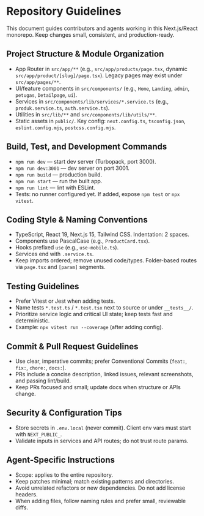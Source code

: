 # Repository Guidelines

This document guides contributors and agents working in this Next.js/React monorepo. Keep changes small, consistent, and production-ready.

## Project Structure & Module Organization
- App Router in `src/app/**` (e.g., `src/app/products/page.tsx`, dynamic `src/app/product/[slug]/page.tsx`). Legacy pages may exist under `src/app/pages/**`.
- UI/feature components in `src/components/` (e.g., `Home`, `Landing`, `admin`, `petugas`, `Detailpage`, `ui`).
- Services in `src/components/lib/services/*.service.ts` (e.g., `produk.service.ts`, `auth.service.ts`).
- Utilities in `src/lib/**` and `src/components/lib/utils/**`.
- Static assets in `public/`. Key config: `next.config.ts`, `tsconfig.json`, `eslint.config.mjs`, `postcss.config.mjs`.

## Build, Test, and Development Commands
- `npm run dev` — start dev server (Turbopack, port 3000).
- `npm run dev:3001` — dev server on port 3001.
- `npm run build` — production build.
- `npm run start` — run the built app.
- `npm run lint` — lint with ESLint.
- Tests: no runner configured yet. If added, expose `npm test` or `npx vitest`.

## Coding Style & Naming Conventions
- TypeScript, React 19, Next.js 15, Tailwind CSS. Indentation: 2 spaces.
- Components use PascalCase (e.g., `ProductCard.tsx`).
- Hooks prefixed `use` (e.g., `use-mobile.ts`).
- Services end with `.service.ts`.
- Keep imports ordered; remove unused code/types. Folder-based routes via `page.tsx` and `[param]` segments.

## Testing Guidelines
- Prefer Vitest or Jest when adding tests.
- Name tests `*.test.ts` / `*.test.tsx` next to source or under `__tests__/`.
- Prioritize service logic and critical UI state; keep tests fast and deterministic.
- Example: `npx vitest run --coverage` (after adding config).

## Commit & Pull Request Guidelines
- Use clear, imperative commits; prefer Conventional Commits (`feat:`, `fix:`, `chore:`, `docs:`).
- PRs include a concise description, linked issues, relevant screenshots, and passing lint/build.
- Keep PRs focused and small; update docs when structure or APIs change.

## Security & Configuration Tips
- Store secrets in `.env.local` (never commit). Client env vars must start with `NEXT_PUBLIC_`.
- Validate inputs in services and API routes; do not trust route params.

## Agent-Specific Instructions
- Scope: applies to the entire repository.
- Keep patches minimal; match existing patterns and directories.
- Avoid unrelated refactors or new dependencies. Do not add license headers.
- When adding files, follow naming rules and prefer small, reviewable diffs.

